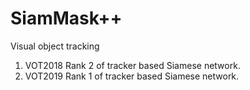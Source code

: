 # SiamMask++

Visual object tracking

1. VOT2018 Rank 2 of tracker based Siamese network.   
2. VOT2019 Rank 1 of tracker based Siamese network.
